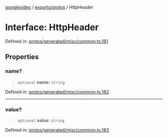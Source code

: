 [googlevideo](../../../README.md) / [exports/protos](../README.md) / HttpHeader

# Interface: HttpHeader

Defined in: [protos/generated/misc/common.ts:181](https://github.com/LuanRT/googlevideo/blob/d9eb9db82e3516a9a277a77a3d25342e9c5bf127/protos/generated/misc/common.ts#L181)

## Properties

### name?

> `optional` **name**: `string`

Defined in: [protos/generated/misc/common.ts:182](https://github.com/LuanRT/googlevideo/blob/d9eb9db82e3516a9a277a77a3d25342e9c5bf127/protos/generated/misc/common.ts#L182)

***

### value?

> `optional` **value**: `string`

Defined in: [protos/generated/misc/common.ts:183](https://github.com/LuanRT/googlevideo/blob/d9eb9db82e3516a9a277a77a3d25342e9c5bf127/protos/generated/misc/common.ts#L183)
